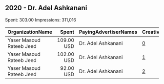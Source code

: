 ## 2020 - Dr. Adel Ashkanani 
Spent: 303.00
Impressions: 311,016

|OrganizationName|Spent|PayingAdvertiserNames|CreativeUrls|Impressions|Genders|AgeBrackets|CountryCodes|BillingAddresses|CandidateBallotInformation|
|:---|---:|:---|:---|---:|:---|:---|:---|:---|:---|
|Yaser Masoud Rateeb Jeed|109.00 USD|Dr. Adel Ashkanani|[0](https://www.snap.com/political-ads/asset/1f7b072d58b601a2865c5f35346da3a8628c2bd15aba9bf173c5a4707732dc85?mediaType=mp4)|111,771|||kuwait|"Salmiya, 1 st,Kuwait,00965,KW"||
|Yaser Masoud Rateeb Jeed|102.00 USD|Dr. Adel Ashkanani|[1](https://www.snap.com/political-ads/asset/675479c9e99e20a06c63f1625759fa6bb59d1a389fed7aff4c93d04c62e6a419?mediaType=mp4)|104,998|||kuwait|"Salmiya, 1 st,Kuwait,00965,KW"||
|Yaser Masoud Rateeb Jeed|92.00 USD|Dr. Adel Ashkanani|[2](https://www.snap.com/political-ads/asset/b6f050abfd7ca72d177079bd31638b566137680077fdbc967c534463a52f4181?mediaType=mp4)|94,247|||kuwait|"Salmiya, 1 st,Kuwait,00965,KW"||
